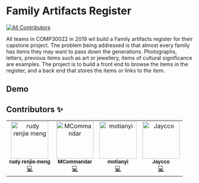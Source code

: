 # Family Artifacts Register 
[![All Contributors](https://img.shields.io/badge/all_contributors-4-orange.svg?style=flat-square)](#contributors)

All teams in COMP30022 in 2019 wil build a Family artifacts register for their capstone project. The problem being addressed is that almost every family has items they may want to pass down the generations. Photographs, letters, previous items such as art or jewellery, items of cultural significance are examples. The project is to build a front end to browse the items in the register, and a back end that stores the items or links to the item.

## Demo


## Contributors ✨

<!-- ALL-CONTRIBUTORS-LIST:START - Do not remove or modify this section -->
<!-- prettier-ignore -->
<table>
  <tr>
    <td align="center"><a href="http://mrj9990123@gmail.com"><img src="https://avatars2.githubusercontent.com/u/36201915?v=4" width="100px;" alt="rudy renjie meng"/><br /><sub><b>rudy renjie meng</b></sub></a><br /><a href="https://github.com/BeginnerRudy/BeginnerRudy-COMP30022-IT-Project/commits?author=BeginnerRudy" title="Code">💻</a></td>
    <td align="center"><a href="https://github.com/MCommandar"><img src="https://avatars1.githubusercontent.com/u/43230612?v=4" width="100px;" alt="MCommandar"/><br /><sub><b>MCommandar</b></sub></a><br /><a href="https://github.com/BeginnerRudy/BeginnerRudy-COMP30022-IT-Project/commits?author=MCommandar" title="Code">💻</a></td>
    <td align="center"><a href="https://github.com/motianyi"><img src="https://avatars3.githubusercontent.com/u/37366982?v=4" width="100px;" alt="motianyi"/><br /><sub><b>motianyi</b></sub></a><br /><a href="https://github.com/BeginnerRudy/BeginnerRudy-COMP30022-IT-Project/commits?author=motianyi" title="Code">💻</a></td>
    <td align="center"><a href="https://github.com/Jaycco"><img src="https://avatars1.githubusercontent.com/u/48306494?v=4" width="100px;" alt="Jaycco"/><br /><sub><b>Jaycco</b></sub></a><br /><a href="https://github.com/BeginnerRudy/BeginnerRudy-COMP30022-IT-Project/commits?author=Jaycco" title="Code">💻</a></td>
  </tr>
</table>

<!-- ALL-CONTRIBUTORS-LIST:END -->
